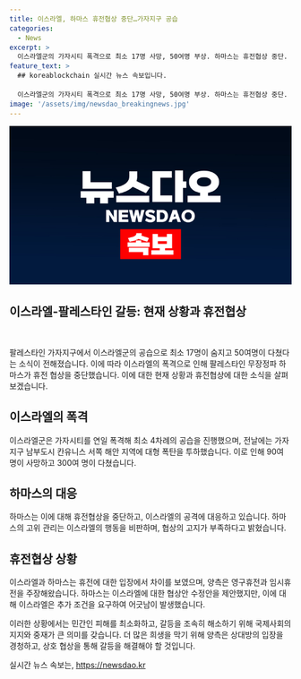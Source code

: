 ```yaml
---
title: 이스라엘, 하마스 휴전협상 중단…가자지구 공습
categories:
  - News
excerpt: >
  이스라엘군의 가자시티 폭격으로 최소 17명 사망, 50여명 부상. 하마스는 휴전협상 중단. 이스라엘은 알마와시 등에 폭탄 투하. 알카삼 여단 사령관 겨냥, 하마스는 휴전 양보에 지옥. 이스라엘 미온적 휴전 태도, 하마스 수정안 제출 후 추가 요구. 이정표 위반으로 휴전 합의 무산 위기.
feature_text: >
  ## koreablockchain 실시간 뉴스 속보입니다.

  이스라엘군의 가자시티 폭격으로 최소 17명 사망, 50여명 부상. 하마스는 휴전협상 중단. 이스라엘은 알마와시 등에 폭탄 투하. 알카삼 여단 사령관 겨냥, 하마스는 휴전 양보에 지옥. 이스라엘 미온적 휴전 태도, 하마스 수정안 제출 후 추가 요구. 이정표 위반으로 휴전 합의 무산 위기.
image: '/assets/img/newsdao_breakingnews.jpg'
---
```


<p><img src="/assets/img/newsdao_breakingnews.jpg" alt="koreablockchain 속보" /></p>

<h2>이스라엘-팔레스타인 갈등: 현재 상황과 휴전협상</h2>

<p data-ke-size="size16">&nbsp;</p>

<p>팔레스타인 가자지구에서 이스라엘군의 공습으로 최소 17명이 숨지고 50여명이 다쳤다는 소식이 전해졌습니다. 이에 따라 이스라엘의 폭격으로 인해 팔레스타인 무장정파 하마스가 휴전 협상을 중단했습니다. 이에 대한 현재 상황과 휴전협상에 대한 소식을 살펴보겠습니다.</p>

<h2 data-ke-size="size26">이스라엘의 폭격</h2>

<p>이스라엘군은 가자시티를 연일 폭격해 최소 4차례의 공습을 진행했으며, 전날에는 가자지구 남부도시 칸유니스 서쪽 해안 지역에 대형 폭탄을 투하했습니다. 이로 인해 90여 명이 사망하고 300여 명이 다쳤습니다. </p>

<h2 data-ke-size="size26">하마스의 대응</h2>

<p>하마스는 이에 대해 휴전협상을 중단하고, 이스라엘의 공격에 대응하고 있습니다. 하마스의 고위 관리는 이스라엘의 행동을 비판하며, 협상의 고지가 부족하다고 밝혔습니다.</p>

<h2 data-ke-size="size26">휴전협상 상황</h2>

<p>이스라엘과 하마스는 휴전에 대한 입장에서 차이를 보였으며, 양측은 영구휴전과 임시휴전을 주장해왔습니다. 하마스는 이스라엘에 대한 협상안 수정안을 제안했지만, 이에 대해 이스라엘은 추가 조건을 요구하여 어긋남이 발생했습니다.</p>

<p>이러한 상황에서는 민간인 피해를 최소화하고, 갈등을 조속히 해소하기 위해 국제사회의 지지와 중재가 큰 의미를 갖습니다. 더 많은 희생을 막기 위해 양측은 상대방의 입장을 경청하고, 상호 협상을 통해 갈등을 해결해야 할 것입니다.</p>
실시간 뉴스 속보는, <a href="https://newsdao.kr" rel="dofollow">https://newsdao.kr</a>


